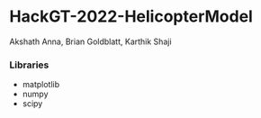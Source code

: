 # HackGT-2022-HelicopterModel
<p>Akshath Anna, Brian Goldblatt, Karthik Shaji</p>

<h3>Libraries</h3>
<ul>
  <li>matplotlib</li>
  <li>numpy</li>
  <li>scipy</li>
</ul>
